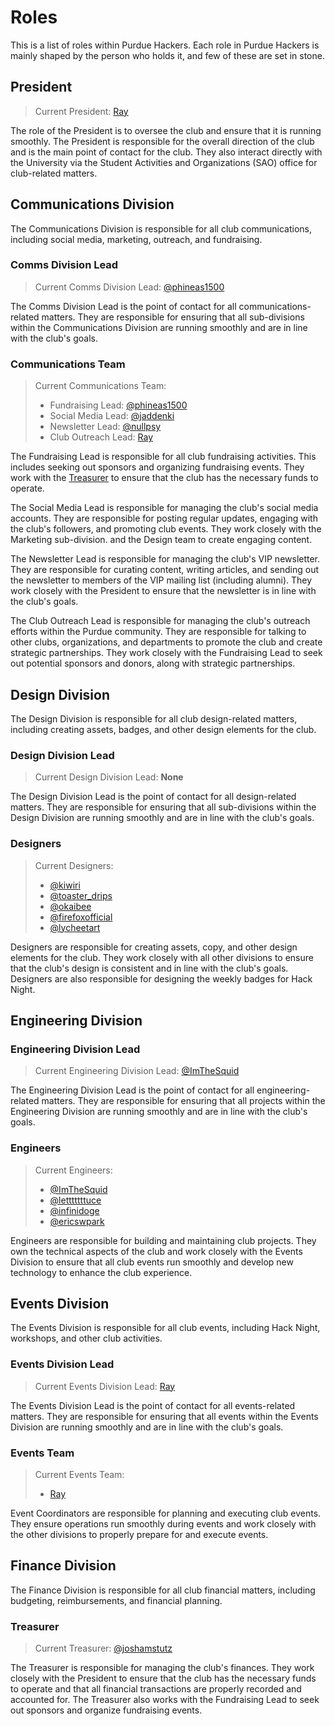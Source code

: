 # Roles

This is a list of roles within Purdue Hackers. Each role in Purdue Hackers is mainly shaped by the person who holds it,
and few of these are set in stone.

## President

> Current President: [Ray](https://github.com/purduehackers/dark-forest/blob/main/people/organizers/rayhanadev.md)

The role of the President is to oversee the club and ensure that it is running smoothly. The President is responsible for
the overall direction of the club and is the main point of contact for the club. They also interact directly with the
University via the Student Activities and Organizations (SAO) office for club-related matters.

## Communications Division

The Communications Division is responsible for all club communications, including social media, marketing, outreach, and
fundraising.

### Comms Division Lead

> Current Comms Division Lead: [@phineas1500](https://github.com/purduehackers/dark-forest/blob/main/people/organizers/phineas1500.md)

The Comms Division Lead is the point of contact for all communications-related matters. They are responsible for ensuring
that all sub-divisions within the Communications Division are running smoothly and are in line with the club's goals.

### Communications Team

> Current Communications Team:
> - Fundraising Lead: [@phineas1500](https://github.com/purduehackers/dark-forest/blob/main/people/organizers/phineas1500.md)
> - Social Media Lead: [@jaddenki](https://github.com/purduehackers/dark-forest/blob/main/people/organizers/jaddenki.md)
> - Newsletter Lead: [@nullpsy](https://github.com/purduehackers/dark-forest/blob/main/people/organizers/nullpsy.md)
> - Club Outreach Lead: [Ray](https://github.com/purduehackers/dark-forest/blob/main/people/organizers/rayhanadev.md)

The Fundraising Lead is responsible for all club fundraising activities. This includes seeking out sponsors and organizing
fundraising events. They work with the [Treasurer](roles#Treasurer) to ensure that the club has the necessary funds to operate.

The Social Media Lead is responsible for managing the club's social media accounts. They are responsible for posting
regular updates, engaging with the club's followers, and promoting club events. They work closely with the Marketing sub-division.
and the Design team to create engaging content.

The Newsletter Lead is responsible for managing the club's VIP newsletter. They are responsible for curating content,
writing articles, and sending out the newsletter to members of the VIP mailing list (including alumni). They work closely
with the President to ensure that the newsletter is in line with the club's goals.

The Club Outreach Lead is responsible for managing the club's outreach efforts within the Purdue community. They are responsible
for talking to other clubs, organizations, and departments to promote the club and create strategic partnerships. They work
closely with the Fundraising Lead to seek out potential sponsors and donors, along with strategic partnerships.

## Design Division

The Design Division is responsible for all club design-related matters, including creating assets, badges, and other design
elements for the club.

### Design Division Lead

> Current Design Division Lead: **None**

The Design Division Lead is the point of contact for all design-related matters. They are responsible for ensuring that all
sub-divisions within the Design Division are running smoothly and are in line with the club's goals.

### Designers

> Current Designers:
> - [@kiwiri](https://github.com/purduehackers/dark-forest/blob/main/people/organizers/kiwiri.md)
> - [@toaster_drips](https://github.com/purduehackers/dark-forest/blob/main/people/organizers/toaster_drips.md)
> - [@okaibee](https://github.com/purduehackers/dark-forest/blob/main/people/organizers/okaibee.md)
> - [@firefoxofficial](https://github.com/purduehackers/dark-forest/blob/main/people/organizers/firefoxofficial.md)
> - [@lycheetart](https://github.com/purduehackers/dark-forest/blob/main/people/organizers/lycheetart.md)

Designers are responsible for creating assets, copy, and other design elements for the club. They work closely with all
other divisions to ensure that the club's design is consistent and in line with the club's goals. Designers are also
responsible for designing the weekly badges for Hack Night.

## Engineering Division

### Engineering Division Lead

> Current Engineering Division Lead: [@ImTheSquid](https://github.com/purduehackers/dark-forest/blob/main/people/organizers/imthesquid.md)

The Engineering Division Lead is the point of contact for all engineering-related matters. They are responsible for ensuring
that all projects within the Engineering Division are running smoothly and are in line with the club's goals.

### Engineers

> Current Engineers:
> - [@ImTheSquid](https://github.com/purduehackers/dark-forest/blob/main/people/organizers/imthesquid.md)
> - [@letttttttuce](https://github.com/purduehackers/dark-forest/blob/main/people/organizers/letttttttuce.md)
> - [@infinidoge](https://github.com/purduehackers/dark-forest/blob/main/people/organizers/infinidoge.md)
> - [@ericswpark](https://github.com/purduehackers/dark-forest/blob/main/people/organizers/ericswpark.md)

Engineers are responsible for building and maintaining club projects. They own the technical aspects of the club and work
closely with the Events Division to ensure that all club events run smoothly and develop new technology to enhance the club
experience.

## Events Division

The Events Division is responsible for all club events, including Hack Night, workshops, and other club activities.

### Events Division Lead

> Current Events Division Lead: [Ray](https://github.com/purduehackers/dark-forest/blob/main/people/organizers/rayhanadev.md)

The Events Division Lead is the point of contact for all events-related matters. They are responsible for ensuring that all
events within the Events Division are running smoothly and are in line with the club's goals.

### Events Team

> Current Events Team:
> - [Ray](https://github.com/purduehackers/dark-forest/blob/main/people/organizers/rayhanadev.md)

Event Coordinators are responsible for planning and executing club events. They ensure operations run smoothly during events
and work closely with the other divisions to properly prepare for and execute events.

## Finance Division

The Finance Division is responsible for all club financial matters, including budgeting, reimbursements, and financial planning.

### Treasurer

> Current Treasurer: [@joshamstutz](https://github.com/purduehackers/dark-forest/blob/main/people/organizers/joshamstutz.md)

The Treasurer is responsible for managing the club's finances. They work closely with the President to ensure that the club
has the necessary funds to operate and that all financial transactions are properly recorded and accounted for. The Treasurer
also works with the Fundraising Lead to seek out sponsors and organize fundraising events.
